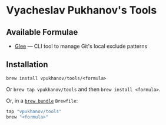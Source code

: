 # Vyacheslav Pukhanov's Tools

## Available Formulae

- [Glee](https://github.com/vpukhanov/glee) — CLI tool to manage Git's local exclude patterns

## Installation

`brew install vpukhanov/tools/<formula>`

Or `brew tap vpukhanov/tools` and then `brew install <formula>`.

Or, in a [`brew bundle`](https://github.com/Homebrew/homebrew-bundle) `Brewfile`:

```ruby
tap "vpukhanov/tools"
brew "<formula>"
```
